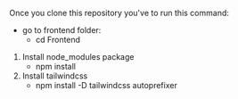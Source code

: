 Once you clone this repository you've to run this command:
+ go to frontend folder:
   - cd Frontend
1. Install node_modules package
   - npm install
2. Install tailwindcss
   - npm install -D tailwindcss autoprefixer
